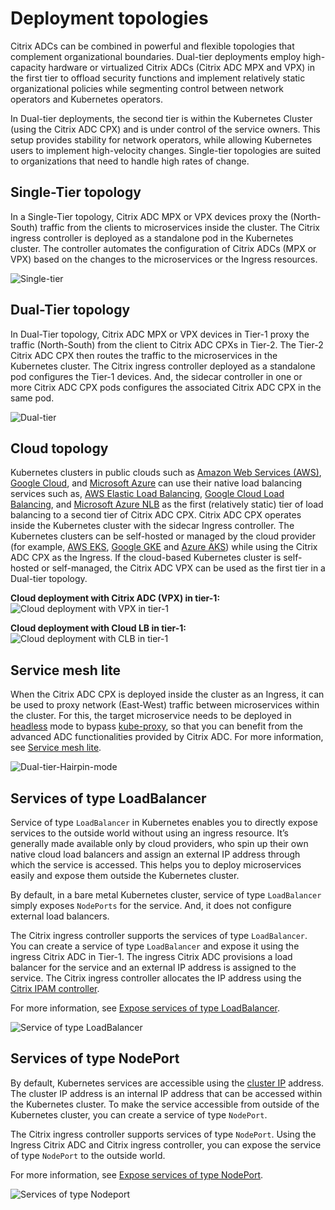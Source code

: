 # Deployment topologies

Citrix ADCs can be combined in powerful and flexible topologies that complement organizational boundaries. Dual-tier deployments employ high-capacity hardware or virtualized Citrix ADCs (Citrix ADC MPX and VPX) in the first tier to offload security functions and implement relatively static organizational policies while segmenting control between network operators and Kubernetes operators.

In Dual-tier deployments, the second tier is within the Kubernetes Cluster (using the Citrix ADC CPX) and is under control of the service owners. This setup provides stability for network operators, while allowing Kubernetes users to implement high-velocity changes. Single-tier topologies are suited to organizations that need to handle high rates of change.

## Single-Tier topology

In a Single-Tier topology, Citrix ADC MPX or VPX devices proxy the (North-South) traffic from the clients to microservices inside the cluster. The Citrix ingress controller is deployed as a standalone pod in the Kubernetes cluster. The controller automates the configuration of Citrix ADCs (MPX or VPX) based on the changes to the microservices or the Ingress resources.

![Single-tier](media/singletopology.png)

## Dual-Tier topology

In Dual-Tier topology, Citrix ADC MPX or VPX devices in Tier-1 proxy the traffic (North-South) from the client to Citrix ADC CPXs in Tier-2. The Tier-2 Citrix ADC CPX then routes the traffic to the microservices in the Kubernetes cluster. The Citrix ingress controller deployed as a standalone pod configures the Tier-1 devices. And, the sidecar controller in one or more Citrix ADC CPX pods configures the associated Citrix ADC CPX in the same pod.

![Dual-tier](media/dualtier.png)

## Cloud topology

Kubernetes clusters in public clouds such as [Amazon Web Services (AWS)](https://aws.amazon.com), [Google Cloud](https://cloud.google.com), and [Microsoft Azure](https://azure.microsoft.com/en-in/) can use their native load balancing services such as, [AWS Elastic Load Balancing](https://aws.amazon.com/elasticloadbalancing/), [Google Cloud Load Balancing](https://cloud.google.com/load-balancing/), and [Microsoft Azure NLB](https://azure.microsoft.com/en-in/services/load-balancer/) as the first (relatively static) tier of load balancing to a second tier of Citrix ADC CPX. Citrix ADC CPX operates inside the Kubernetes cluster with the sidecar Ingress controller. The Kubernetes clusters can be self-hosted or managed by the cloud provider (for example, [AWS EKS](https://aws.amazon.com/eks/), [Google GKE](https://cloud.google.com/kubernetes-engine/) and [Azure AKS](https://docs.microsoft.com/en-us/azure/aks/)) while using the Citrix ADC CPX as the Ingress. If the cloud-based Kubernetes cluster is self-hosted or self-managed, the Citrix ADC VPX can be used as the first tier in a Dual-tier topology.

**Cloud deployment with Citrix ADC (VPX) in tier-1:**
![Cloud deployment with VPX in tier-1](media/cloud-deploy-vpx-tier-1.png)

**Cloud deployment with Cloud LB in tier-1:**
![Cloud deployment with CLB in tier-1](media/cloud-deploy-clb-tier-1.png)

## Service mesh lite

When the Citrix ADC CPX is deployed inside the cluster as an Ingress, it can be used to proxy network (East-West) traffic between microservices within the cluster. For this, the target microservice needs to be deployed in [headless](https://kubernetes.io/docs/concepts/services-networking/service/#headless-services) mode to bypass [kube-proxy](https://kubernetes.io/docs/concepts/overview/components/#kube-proxy), so that you can benefit from the advanced ADC functionalities provided by Citrix ADC. For more information, see [Service mesh lite](deploy/service-mesh-lite.md).  

![Dual-tier-Hairpin-mode](media/dual-tier-topology-with-hairpin-E-W.png)

## Services of type LoadBalancer

Service of type `LoadBalancer` in Kubernetes enables you to directly expose services to the outside world without using an ingress resource. It’s generally made available only by cloud providers, who spin up their own native cloud load balancers and assign an external IP address through which the service is accessed. This helps you to deploy microservices easily and expose them outside the Kubernetes cluster.

By default, in a bare metal Kubernetes cluster, service of type `LoadBalancer` simply exposes `NodePorts` for the service. And, it does not configure external load balancers.

The Citrix ingress controller supports the services of type `LoadBalancer`. You can create a service of type `LoadBalancer` and expose it using the ingress Citrix ADC in Tier-1. The ingress Citrix ADC provisions a load balancer for the service and an external IP address is assigned to the service. The Citrix ingress controller allocates the IP address using the [Citrix IPAM controller](crds/vip.md).

For more information, see [Expose services of type LoadBalancer](network/type_loadbalancer.md).

![Service of type LoadBalancer](media/type-loadbalancer.png)

## Services of type NodePort

By default, Kubernetes services are accessible using the [cluster IP](https://kubernetes.io/docs/concepts/services-networking/service/#defining-a-service) address. The cluster IP address is an internal IP address that can be accessed within the Kubernetes cluster. To make the service accessible from outside of the Kubernetes cluster, you can create a service of type `NodePort`.

The Citrix ingress controller supports services of type `NodePort`. Using the Ingress Citrix ADC and Citrix ingress controller, you can expose the service of type `NodePort` to the outside world.

For more information, see [Expose services of type NodePort](network/nodeport.md).

![Services of type Nodeport](media/type-nodeport.png)
